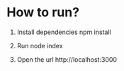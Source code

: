 # How to run?
1. Install dependencies
   npm install

2. Run node index

3. Open the url http://localhost:3000
